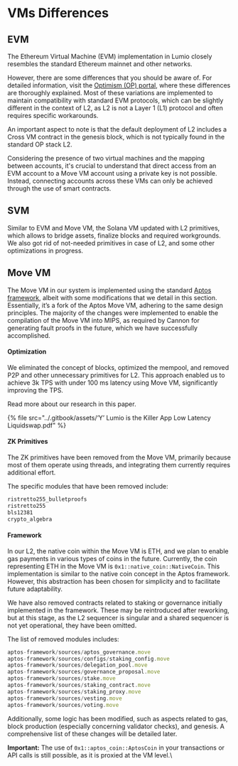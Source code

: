 # VMs Differences

## EVM

The Ethereum Virtual Machine (EVM) implementation in Lumio closely resembles the standard Ethereum mainnet and other networks.

However, there are some differences that you should be aware of. For detailed information, visit the [Optimism (OP) portal](https://stack.optimism.io/docs/releases/bedrock/differences/), where these differences are thoroughly explained. Most of these variations are implemented to maintain compatibility with standard EVM protocols, which can be slightly different in the context of L2, as L2 is not a Layer 1 (L1) protocol and often requires specific workarounds.

An important aspect to note is that the default deployment of L2 includes a Cross VM contract in the genesis block, which is not typically found in the standard OP stack L2.

Considering the presence of two virtual machines and the mapping between accounts, it's crucial to understand that direct access from an EVM account to a Move VM account using a private key is not possible. Instead, connecting accounts across these VMs can only be achieved through the use of smart contracts.

## SVM <a href="#svm" id="svm"></a>

Similar to EVM and Move VM, the Solana VM updated with L2 primitives, which allows to bridge assets, finalize blocks and required workgrounds. We also got rid of not-needed primitives in case of L2, and some other optimizations in progress.

## Move VM

The Move VM in our system is implemented using the standard [Aptos framework](https://github.com/aptos-labs/aptos-core/tree/main/aptos-move/framework), albeit with some modifications that we detail in this section. Essentially, it’s a fork of the Aptos Move VM, adhering to the same design principles. The majority of the changes were implemented to enable the compilation of the Move VM into MIPS, as required by Cannon for generating fault proofs in the future, which we have successfully accomplished.

#### Optimization

We eliminated the concept of blocks, optimized the mempool, and removed P2P and other unnecessary primitives for L2. This approach enabled us to achieve 3k TPS with under 100 ms latency using Move VM, significantly improving the TPS.&#x20;

Read more about our research in this paper.

{% file src="../.gitbook/assets/‘Y’ Lumio is the Killer App Low Latency Liquidswap.pdf" %}

#### ZK Primitives

The ZK primitives have been removed from the Move VM, primarily because most of them operate using threads, and integrating them currently requires additional effort.

The specific modules that have been removed include:

```jsx
ristretto255_bulletproofs
ristretto255
bls12381
crypto_algebra
```

#### Framework

In our L2, the native coin within the Move VM is ETH, and we plan to enable gas payments in various types of coins in the future. Currently, the coin representing ETH in the Move VM is `0x1::native_coin::NativeCoin`. This implementation is similar to the native coin concept in the Aptos framework. However, this abstraction has been chosen for simplicity and to facilitate future adaptability.

We have also removed contracts related to staking or governance initially implemented in the framework. These may be reintroduced after reworking, but at this stage, as the L2 sequencer is singular and a shared sequencer is not yet operational, they have been omitted.

The list of removed modules includes:

```jsx
aptos-framework/sources/aptos_governance.move
aptos-framework/sources/configs/staking_config.move
aptos-framework/sources/delegation_pool.move
aptos-framework/sources/governance_proposal.move
aptos-framework/sources/stake.move
aptos-framework/sources/staking_contract.move
aptos-framework/sources/staking_proxy.move
aptos-framework/sources/vesting.move
aptos-framework/sources/voting.move
```

Additionally, some logic has been modified, such as aspects related to gas, block production (especially concerning validator checks), and genesis. A comprehensive list of these changes will be detailed later.

**Important:** The use of `0x1::aptos_coin::AptosCoin` in your transactions or API calls is still possible, as it is proxied at the VM level.\
